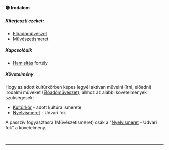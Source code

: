 #### 🟣 Irodalom

##### Kiterjeszti ezeket:
- [Előadóművészet](../kepzettsegek/eloadomuveszet.md)
- [Művészetismeret](../kepzettsegek/muveszetismeret.md)

##### Kapcsolódik
- [Hamisítás](../fortelyok.altalanos/hamisitas.md) fortély

##### Követelmény

Hogy az adott kultúrkörben képes legyél aktívan művelni (írni, előadni) irodalmi műveket ([Előadóművészet](../kepzettsegek/eloadomuveszet.md)), ahhoz az alábbi követelmények szükségesek:
- [Kultúrkör](../hatterek.kiemelt/kulturkor.md) - adott kultúra ismerete
- [Nyelvismeret](../hatterek.kiemelt/nyelvismeret.md) - Udvari fok

A passzív fogyasztásra (Művészetismeret) csak a  "[Nyelvismeret](../hatterek.kiemelt/nyelvismeret.md) - Udvari fok" a követelmény.

<br />

---
